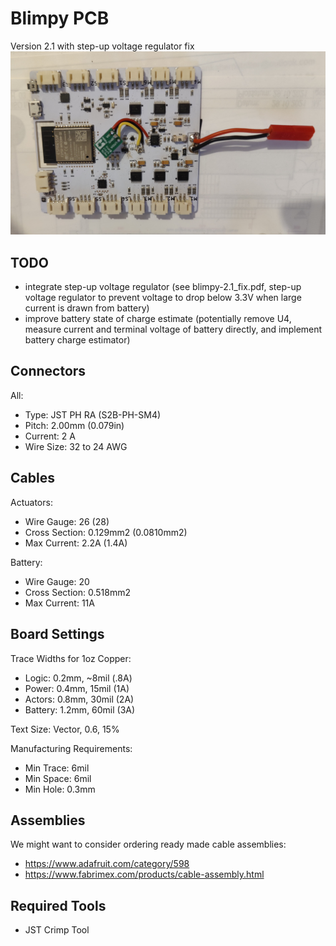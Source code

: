 # Blimpy PCB

Version 2.1 with step-up voltage regulator fix
![alt text](../../../../../assets/pix/controller_V2.1_fix.jpg)

## TODO

- integrate step-up voltage regulator (see blimpy-2.1_fix.pdf, step-up voltage regulator to prevent voltage to drop below 3.3V when large current is drawn from battery) 
- improve battery state of charge estimate (potentially remove U4, measure current and terminal voltage of battery directly, and implement battery charge estimator)

## Connectors

All:

- Type: JST PH RA (S2B-PH-SM4)
- Pitch: 2.00mm (0.079in)
- Current: 2 A
- Wire Size: 32 to 24 AWG

## Cables

Actuators:

- Wire Gauge: 26 (28)
- Cross Section: 0.129mm2 (0.0810mm2)
- Max Current: 2.2A (1.4A)

Battery:

- Wire Gauge: 20
- Cross Section: 0.518mm2
- Max Current: 11A

## Board Settings

Trace Widths for 1oz Copper:

- Logic: 0.2mm, ~8mil (.8A)
- Power: 0.4mm, 15mil (1A)
- Actors: 0.8mm, 30mil (2A)
- Battery: 1.2mm, 60mil (3A)

Text Size: Vector, 0.6, 15%

Manufacturing Requirements:

- Min Trace: 6mil
- Min Space: 6mil
- Min Hole: 0.3mm

## Assemblies

We might want to consider ordering ready made cable assemblies:

- https://www.adafruit.com/category/598
- https://www.fabrimex.com/products/cable-assembly.html

## Required Tools

- JST Crimp Tool
